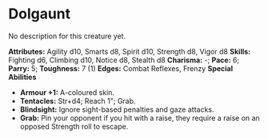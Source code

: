 # Dolgaunt

No description for this creature yet.

**Attributes:** Agility d10, Smarts d8, Spirit d10, Strength d8, Vigor
d8
**Skills:** Fighting d6, Climbing d10, Notice d8, Stealth d8
**Charisma:** -; **Pace:** 6; **Parry:** 5; **Toughness:** 7 (1)
**Edges:** Combat Reflexes, Frenzy
**Special Abilities**

- **Armour +1:** A-coloured skin.
- **Tentacles:** Str+d4; Reach 1"; Grab.
- **Blindsight:** Ignore sight-based penalties and gaze attacks.
- **Grab:** Pin your opponent if you hit with a raise, they require a
raise on an opposed Strength roll to escape.
